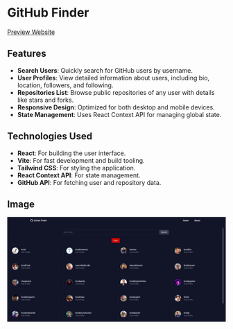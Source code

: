 # GitHub Finder

<a href="https://github-finder-app25.netlify.app/" target="_blank">Preview Website</a>
## Features

- **Search Users**: Quickly search for GitHub users by username.
- **User Profiles**: View detailed information about users, including bio, location, followers, and following.
- **Repositories List**: Browse public repositories of any user with details like stars and forks.
- **Responsive Design**: Optimized for both desktop and mobile devices.
- **State Management**: Uses React Context API for managing global state.

## Technologies Used

- **React**: For building the user interface.
- **Vite**: For fast development and build tooling.
- **Tailwind CSS**: For styling the application.
- **React Context API**: For state management.
- **GitHub API**: For fetching user and repository data.

## Image

![github finder image](src/assets/1.png)
